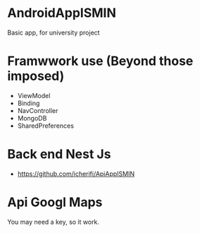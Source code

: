 # AndroidAppISMIN
Basic app, for university project

# Framwwork use (Beyond those imposed)
  - ViewModel
  - Binding
  - NavController
  - MongoDB
  - SharedPreferences 

# Back end Nest Js
  - https://github.com/icherifi/ApiAppISMIN

# Api Googl Maps
  You may need a key, so it work.
